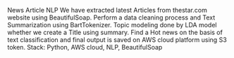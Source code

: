 News Article NLP
We have extracted latest Articles from thestar.com website using BeautifulSoap. Perform a data cleaning process and Text 
Summarization using BartTokenizer. Topic modeling done by LDA model whether we create a Title using summary. Find a Hot 
news on the basis of text classification and final output is saved on AWS cloud platform using S3 token.
Stack: Python, AWS cloud, NLP, BeautifulSoap
